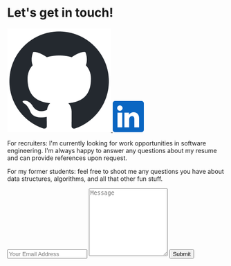 <div class="socials">
    <h1>Let's get in touch!</h1>
    <a href="https://github.com/allysonpark" target="_blank">
        <img src="images/github_logo.png" alt="GitHub logo">
    </a>
    <a href="https://www.linkedin.com/in/allyson-park-7a7738153" target="_blank">
        <img src="images/linkedin_logo.png" alt="LinkedIn logo">
    </a>
</div>

For recruiters: I'm currently looking for work opportunities in software engineering. I'm always happy to answer any questions about my resume and can provide references upon request. 

For my former students: feel free to shoot me any questions you have about data structures, algorithms, and all that other fun stuff.  

<form class="wj-contact" action="https://formspree.io/f/mgegjwan" method="POST" target="_blank">
    <input type="text" name="email" placeholder="Your Email Address">
    <textarea type="text" name="message" rows="10" placeholder="Message"></textarea>
    <input type="hidden" name="_next" value="<REDIRECTION LINK> ">
    <input type="hidden" name="_subject" value="New Contact Form Submission">
    <input type="text" name="_gotcha" style="display:none">
    <input type="submit" value="Submit">
</form>

